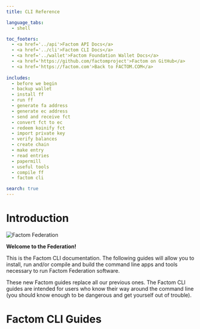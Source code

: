 ```yaml
---
title: CLI Reference

language_tabs:
  - shell

toc_footers:
  - <a href='../api'>Factom API Docs</a>
  - <a href='../cli'>Factom CLI Docs</a>
  - <a href='../wallet'>Factom Foundation Wallet Docs</a>
  - <a href='https://github.com/factomproject'>Factom on GitHub</a>
  - <a href='https://factom.com'>Back to FACTOM.COM</a>
  
includes:
  - before we begin
  - backup wallet
  - install ff
  - run ff
  - generate fa address
  - generate ec address
  - send and receive fct
  - convert fct to ec
  - redeem koinify fct
  - import private key
  - verify balances
  - create chain
  - make entry
  - read entries
  - papermill
  - useful tools
  - compile ff
  - factom cli

search: true
---
```


# Introduction

![Factom Federation](/images/wallet_084.png)

**Welcome to the Federation!**

This is the Factom CLI documentation. The following guides will allow you to install, run and/or compile and build the command line apps and tools necessary to run Factom Federation software.

These new Factom guides replace all our previous ones. The Factom CLI guides are intended for users who know their way around the command line (you should know enough to be dangerous and get yourself out of trouble).

# Factom CLI Guides